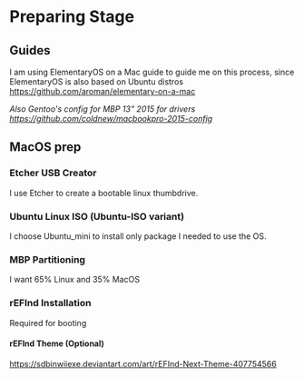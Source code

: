 # Preparing Stage

## Guides

I am using ElementaryOS on a Mac guide to guide me on this process, since ElementaryOS is also based on Ubuntu distros
https://github.com/aroman/elementary-on-a-mac

*Also Gentoo's config for MBP 13" 2015 for drivers
https://github.com/coldnew/macbookpro-2015-config*

## MacOS prep

### Etcher USB Creator 
  
  I use Etcher to create a bootable linux thumbdrive.
  
### Ubuntu Linux ISO (Ubuntu-ISO variant)
  
  I choose Ubuntu_mini to install only package I needed to use the OS.
  
### MBP Partitioning

  I want 65% Linux and 35% MacOS
  
### rEFInd Installation
  
  Required for booting
  
#### rEFInd Theme (Optional)
  
  https://sdbinwiiexe.deviantart.com/art/rEFInd-Next-Theme-407754566
  
  
  
